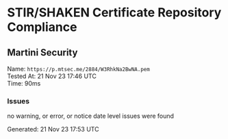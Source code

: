 # STIR/SHAKEN Certificate Repository Compliance

## Martini Security

Name: `https://p.mtsec.me/2884/W3RhkNa2BwNA.pem`\
Tested At: 21 Nov 23 17:46 UTC\
Time: 90ms

### Issues

no warning, or error, or notice date level issues were found

Generated: 21 Nov 23 17:53 UTC